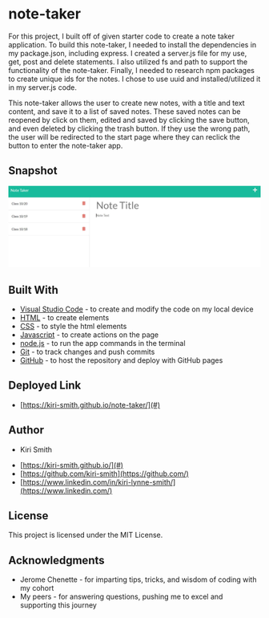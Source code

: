 # note-taker

For this project, I built off of given starter code to create a note taker application. To build this note-taker, I needed to install the dependencies in my package.json, including express.  I created a server.js file for my use, get, post and delete statements. I also utilized fs and path to support the functionality of the note-taker.  Finally, I needed to research npm packages to create unique ids for the notes.  I chose to use uuid and installed/utilized it in my server.js code.  

This note-taker allows the user to create new notes, with a title and text content, and save it to a list of saved notes.  These saved notes can be reopened by click on them, edited and saved by clicking the save button, and even deleted by clicking the trash button. If they use the wrong path, the user will be redirected to the start page where they can reclick the button to enter the note-taker app.

## Snapshot

<img src="public\assets\Snip.JPG" alt="Screenshot of Note-Taker">


## Built With

* [Visual Studio Code](https://code.visualstudio.com/) - to create and modify the code on my local device
* [HTML](https://developer.mozilla.org/en-US/docs/Web/HTML) - to create elements
* [CSS](https://developer.mozilla.org/en-US/docs/Web/CSS) - to style the html elements
* [Javascript](https://www.javascript.com/) - to create actions on the page
* [node.js](https://nodejs.org/en/) - to run the app commands in the terminal
* [Git](https://git-scm.com/) - to track changes and push commits
* [GitHub](github.com) - to host the repository and deploy with GitHub pages

## Deployed Link

* [https://kiri-smith.github.io/note-taker/](#)

## Author

* Kiri Smith 

- [https://kiri-smith.github.io/](#)
- [https://github.com/kiri-smith](https://github.com/)
- [https://www.linkedin.com/in/kiri-lynne-smith/](https://www.linkedin.com/)

## License

This project is licensed under the MIT License.

## Acknowledgments

* Jerome Chenette - for imparting tips, tricks, and wisdom of coding with my cohort
* My peers - for answering questions, pushing me to excel and supporting this journey